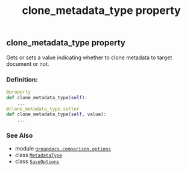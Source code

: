 ﻿---
title: clone_metadata_type property
second_title: GroupDocs.Comparison for Python via .NET API References
description: 
type: docs
url: /python-net/groupdocs.comparison.options/saveoptions/clone_metadata_type/
is_root: false
weight: 30
---

## clone_metadata_type property


Gets or sets a value indicating whether to clone metadata to target document or not.
### Definition:
```python
@property
def clone_metadata_type(self):
    ...
@clone_metadata_type.setter
def clone_metadata_type(self, value):
    ...
```

### See Also
* module [`groupdocs.comparison.options`](../../)
* class [`MetadataType`](/comparison/python-net/groupdocs.comparison.options/metadatatype)
* class [`SaveOptions`](/comparison/python-net/groupdocs.comparison.options/saveoptions)
